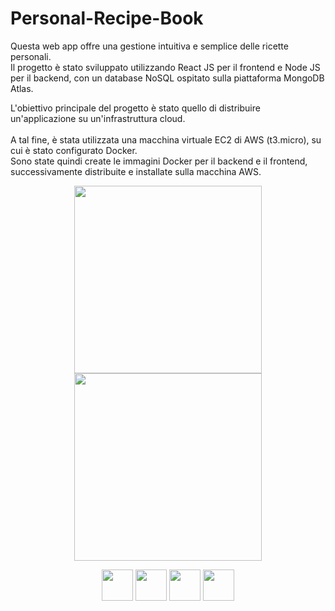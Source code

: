 # Personal-Recipe-Book
Questa web app offre una gestione intuitiva e semplice delle ricette personali. <br/>
Il progetto è stato sviluppato utilizzando React JS per il frontend e Node JS per il backend, con un database NoSQL ospitato sulla piattaforma MongoDB Atlas.

L'obiettivo principale del progetto è stato quello di distribuire un'applicazione su un'infrastruttura cloud. <br/><br/>
A tal fine, è stata utilizzata una macchina virtuale EC2 di AWS (t3.micro), su cui è stato configurato Docker. <br/>
Sono state quindi create le immagini Docker per il backend e il frontend, successivamente distribuite e installate sulla macchina AWS.

<p align="center">
     <img width="300" src="https://private-user-images.githubusercontent.com/105174739/357383302-c95c28de-7cf6-4f5e-ab82-49a94e5923a5.png?jwt=eyJhbGciOiJIUzI1NiIsInR5cCI6IkpXVCJ9.eyJpc3MiOiJnaXRodWIuY29tIiwiYXVkIjoicmF3LmdpdGh1YnVzZXJjb250ZW50LmNvbSIsImtleSI6ImtleTUiLCJleHAiOjE3MjM1NDY5ODIsIm5iZiI6MTcyMzU0NjY4MiwicGF0aCI6Ii8xMDUxNzQ3MzkvMzU3MzgzMzAyLWM5NWMyOGRlLTdjZjYtNGY1ZS1hYjgyLTQ5YTk0ZTU5MjNhNS5wbmc_WC1BbXotQWxnb3JpdGhtPUFXUzQtSE1BQy1TSEEyNTYmWC1BbXotQ3JlZGVudGlhbD1BS0lBVkNPRFlMU0E1M1BRSzRaQSUyRjIwMjQwODEzJTJGdXMtZWFzdC0xJTJGczMlMkZhd3M0X3JlcXVlc3QmWC1BbXotRGF0ZT0yMDI0MDgxM1QxMDU4MDJaJlgtQW16LUV4cGlyZXM9MzAwJlgtQW16LVNpZ25hdHVyZT1hOWUwZWY4MWE4OTMyNDI1NzMxZmU3ZTZiNDhlZTU1ODVhNmViODcxYmNmOGRhYmM5ZmM2NzFjMmE4MmIwNzMxJlgtQW16LVNpZ25lZEhlYWRlcnM9aG9zdCZhY3Rvcl9pZD0wJmtleV9pZD0wJnJlcG9faWQ9MCJ9.N4Pd1coDCt2dv5E7LTD2hcjCCKOrEc1bde_eOXCqbqQ">

  <img width="300" src="https://private-user-images.githubusercontent.com/105174739/357383307-cb56ed3e-dd01-4720-ad00-8a35eb5e8b42.png?jwt=eyJhbGciOiJIUzI1NiIsInR5cCI6IkpXVCJ9.eyJpc3MiOiJnaXRodWIuY29tIiwiYXVkIjoicmF3LmdpdGh1YnVzZXJjb250ZW50LmNvbSIsImtleSI6ImtleTUiLCJleHAiOjE3MjM1NDY5ODIsIm5iZiI6MTcyMzU0NjY4MiwicGF0aCI6Ii8xMDUxNzQ3MzkvMzU3MzgzMzA3LWNiNTZlZDNlLWRkMDEtNDcyMC1hZDAwLThhMzVlYjVlOGI0Mi5wbmc_WC1BbXotQWxnb3JpdGhtPUFXUzQtSE1BQy1TSEEyNTYmWC1BbXotQ3JlZGVudGlhbD1BS0lBVkNPRFlMU0E1M1BRSzRaQSUyRjIwMjQwODEzJTJGdXMtZWFzdC0xJTJGczMlMkZhd3M0X3JlcXVlc3QmWC1BbXotRGF0ZT0yMDI0MDgxM1QxMDU4MDJaJlgtQW16LUV4cGlyZXM9MzAwJlgtQW16LVNpZ25hdHVyZT1mNWFlNzRhMWFjZDQyMzQ5OTVhNjFjOTI5MTRiOWZkMjE0MWY5NGQ2MDU1ZTZhOTljMzVlZDM1NjVkZmEwY2UzJlgtQW16LVNpZ25lZEhlYWRlcnM9aG9zdCZhY3Rvcl9pZD0wJmtleV9pZD0wJnJlcG9faWQ9MCJ9.m9U99K8hyaUNGKgbOgBWcK-t9M0A21lhajH0Cb4xCrM">
  
</p>

<p align="center">
  <img width="50" src="https://cdn.freebiesupply.com/logos/large/2x/aws-logo-logo-png-transparent.png">
  <img width="50" src="https://static-00.iconduck.com/assets.00/react-original-wordmark-icon-840x1024-vhmauxp6.png">
  <img width="50" src="https://static-00.iconduck.com/assets.00/node-js-icon-454x512-nztofx17.png">
  <img width="50" src="https://cdn.icon-icons.com/icons2/2415/PNG/512/mongodb_original_wordmark_logo_icon_146425.png">
</p>
